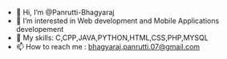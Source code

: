 - 👋 Hi, I’m @Panrutti-Bhagyaraj
- 👀 I’m interested in Web development and Mobile Applications developement
- 🌱 My skills: C,CPP,JAVA,PYTHON,HTML,CSS,PHP,MYSQL
- 📫 How to reach me : bhagyaraj.panrutti.07@gmail.com
